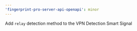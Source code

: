 ```yaml
---
'fingerprint-pro-server-api-openapi': minor
---
```


Add `relay` detection method to the VPN Detection Smart Signal
